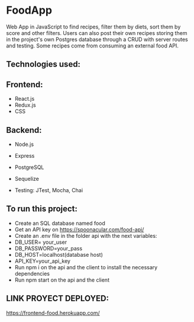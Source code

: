 # FoodApp

Web App in JavaScript to find recipes, filter them by diets, sort them by score and other filters. Users can also post their own recipes storing them in the project's own Postgres database through a CRUD with server routes and testing. Some recipes come from consuming an external food API.

## Technologies used:

## Frontend:

- React.js
- Redux.js
- CSS

## Backend:

- Node.js
- Express
- PostgreSQL
- Sequelize

- Testing: JTest, Mocha, Chai


## To run this project:

- Create an SQL database named food
- Get an API key on https://spoonacular.com/food-api/
- Create an .env file in the folder api with the next variables:
- DB_USER= your_user
- DB_PASSWORD=your_pass
- DB_HOST=localhost(database host)
- API_KEY=your_api_key
- Run npm i on the api and the client to install the necessary dependencies
- Run npm start on the api and the client

## LINK PROYECT DEPLOYED: 
https://frontend-food.herokuapp.com/